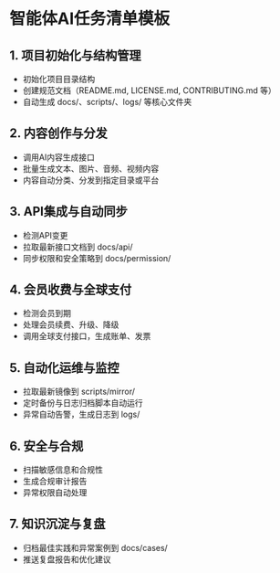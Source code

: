 # 智能体AI任务清单模板

## 1. 项目初始化与结构管理
- 初始化项目目录结构
- 创建规范文档（README.md, LICENSE.md, CONTRIBUTING.md 等）
- 自动生成 docs/、scripts/、logs/ 等核心文件夹

## 2. 内容创作与分发
- 调用AI内容生成接口
- 批量生成文本、图片、音频、视频内容
- 内容自动分类、分发到指定目录或平台

## 3. API集成与自动同步
- 检测API变更
- 拉取最新接口文档到 docs/api/
- 同步权限和安全策略到 docs/permission/

## 4. 会员收费与全球支付
- 检测会员到期
- 处理会员续费、升级、降级
- 调用全球支付接口，生成账单、发票

## 5. 自动化运维与监控
- 拉取最新镜像到 scripts/mirror/
- 定时备份与日志归档脚本自动运行
- 异常自动告警，生成日志到 logs/

## 6. 安全与合规
- 扫描敏感信息和合规性
- 生成合规审计报告
- 异常权限自动处理

## 7. 知识沉淀与复盘
- 归档最佳实践和异常案例到 docs/cases/
- 推送复盘报告和优化建议